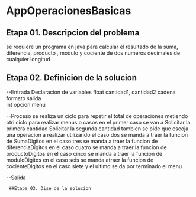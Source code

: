 # AppOperacionesBasicas

## Etapa 01. Descripcion del problema
se requiere un programa en java para calcular el resultado de la suma, diferencia,
producto , modulo y cociente  de dos numeros decimales de cualquier longitud

## Etapa 02. Definicion de la solucion 
--Entrada
Declaracion de variables 
float cantidad1, cantidad2
cadena formato salida  
int opcion menu

--Proceso
se realiza un ciclo para repetir el total de  operaciones 
metiendo otri ciclo para realizar menus o casos
en el primer caso se  van a
 Solicitar  la primera cantidad
Solicitar la segunda cantidad
 tambien se pide que escoja una operacion a realizar
 utilizando el caso dos se manda a traer la funcion de 
 SumaDigitos
 en el caso tres se manda a traer la funcion de 
 diferenciaDigitos
 en el caso cuatro se manda a traer  la funcion de 
 productoDigitos
 en el caso cinco se manda a traer la funcion de 
 moduloDigitos
 en el caso seis se manda atraer la funcion de 
 cocienteDigitos
 en el caso siete y el ultimo se da por terminado el menu
 
 --Salida
 
~~~
 ##Etapa 03. Dise de la solucion
